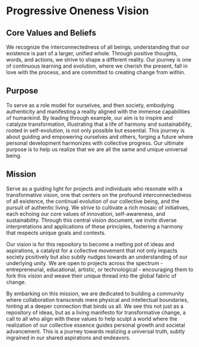 # Progressive Oneness Vision

## Core Values and Beliefs

We recognize the interconnectedness of all beings, understanding that our existence is part of a larger, unified whole. Through positive thoughts, words, and actions, we strive to shape a different reality. Our journey is one of continuous learning and evolution, where we cherish the present, fall in love with the process, and are committed to creating change from within.

## Purpose

To serve as a role model for ourselves, and then society, embodying authenticity and manifesting a reality aligned with the immense capabilities of humankind. By leading through example, our aim is to inspire and catalyze transformation, illustrating that a life of harmony and sustainability, rooted in self-evolution, is not only possible but essential. This journey is about guiding and empowering ourselves and others, forging a future where personal development harmonizes with collective progress. Our ultimate purpose is to help us realize that we are all the same and unique universal being.

## Mission

Serve as a guiding light for projects and individuals who resonate with a transformative vision, one that centers on the profound interconnectedness of all existence, the continual evolution of our collective being, and the pursuit of authentic living. We strive to cultivate a rich mosaic of initiatives, each echoing our core values of innovation, self-awareness, and sustainability. Through this central vision document, we invite diverse interpretations and applications of these principles, fostering a harmony that respects unique goals and contexts.

Our vision is for this repository to become a melting pot of ideas and aspirations, a catalyst for a collective movement that not only impacts society positively but also subtly nudges towards an understanding of our underlying unity. We are open to projects across the spectrum - entrepreneurial, educational, artistic, or technological - encouraging them to fork this vision and weave their unique thread into the global fabric of change.

By embarking on this mission, we are dedicated to building a community where collaboration transcends mere physical and intellectual boundaries, hinting at a deeper connection that binds us all. We see this not just as a repository of ideas, but as a living manifesto for transformative change, a call to all who align with these values to help sculpt a world where the realization of our collective essence guides personal growth and societal advancement. This is a journey towards realizing a universal truth, subtly ingrained in our shared aspirations and endeavors.
